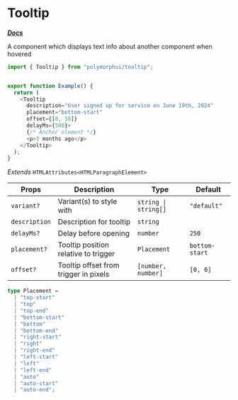# Tooltip

[**_Docs_**](../README.md)

A component which displays text info about another component when hovered

```typescript jsx
import { Tooltip } from "polymorphui/tooltip";


export function Example() {
  return (
    <Tooltip
      description="User signed up for service on June 19th, 2024"
      placement="bottom-start"
      offset={[0, 10]}
      delayMs={500}>
      {/* Anchor element */}
      <p>3 months ago</p>
    </Tooltip>
  );
}
```

_Extends_ `HTMLAttributes<HTMLParagraphElement>`

| Props         | Description                           | Type                 | Default        |
|---------------|---------------------------------------|----------------------|----------------|
| `variant?`    | Variant(s) to style with              | `string \| string[]` | `"default"`    |
| `description` | Description for tooltip               | `string`             |                |
| `delayMs?`    | Delay before opening                  | `number`             | `250`          |
| `placement?`  | Tooltip position relative to trigger  | `Placement`          | `bottom-start` |
| `offset?`     | Tooltip offset from trigger in pixels | `[number, number]`   | `[0, 6]`       |

```typescript
type Placement =
  | "top-start"
  | "top"
  | "top-end"
  | "bottom-start"
  | "bottom"
  | "bottom-end"
  | "right-start"
  | "right"
  | "right-end"
  | "left-start"
  | "left"
  | "left-end"
  | "auto"
  | "auto-start"
  | "auto-end";
```
